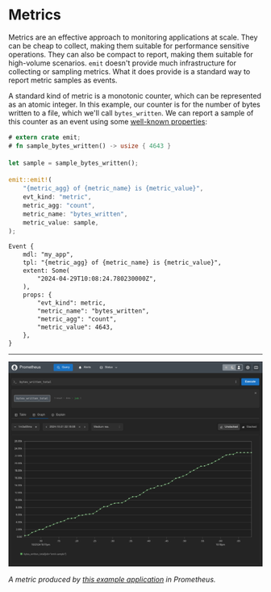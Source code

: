 # Metrics

Metrics are an effective approach to monitoring applications at scale. They can be cheap to collect, making them suitable for performance sensitive operations. They can also be compact to report, making them suitable for high-volume scenarios. `emit` doesn't provide much infrastructure for collecting or sampling metrics. What it does provide is a standard way to report metric samples as events.

A standard kind of metric is a monotonic counter, which can be represented as an atomic integer. In this example, our counter is for the number of bytes written to a file, which we'll call `bytes_written`. We can report a sample of this counter as an event using some [well-known properties](./metrics/data-model.md):

```rust
# extern crate emit;
# fn sample_bytes_written() -> usize { 4643 }

let sample = sample_bytes_written();

emit::emit!(
    "{metric_agg} of {metric_name} is {metric_value}",
    evt_kind: "metric",
    metric_agg: "count",
    metric_name: "bytes_written",
    metric_value: sample,
);
```


```text
Event {
    mdl: "my_app",
    tpl: "{metric_agg} of {metric_name} is {metric_value}",
    extent: Some(
        "2024-04-29T10:08:24.780230000Z",
    ),
    props: {
        "evt_kind": metric,
        "metric_name": "bytes_written",
        "metric_agg": "count",
        "metric_value": 4643,
    },
}
```

-----

![an example metric in Prometheus](../asset/metric-prometheus.png)

_A metric produced by [this example application](https://github.com/emit-rs/emit/tree/main/examples/metric_prometheus) in Prometheus._
